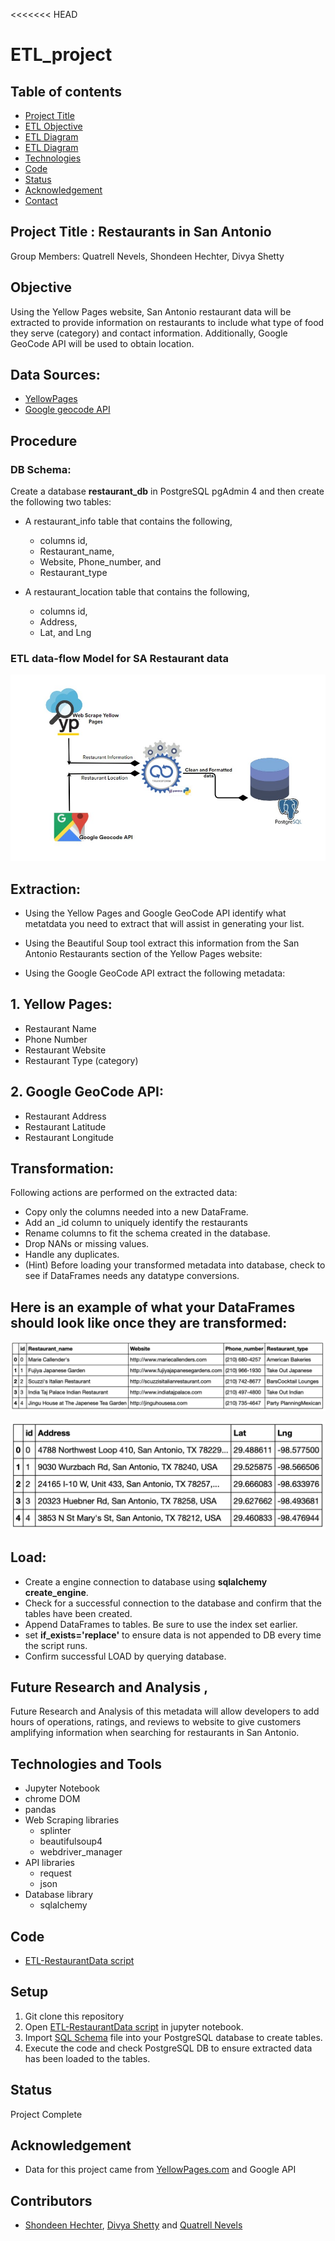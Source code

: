 <<<<<<< HEAD
# ETL_project


## Table of contents
* [Project Title ](#project-title)
* [ETL Objective](#etl-objective)
* [ETL Diagram](#etl-diagram)
* [ETL Diagram](#etl-diagram)
* [Technologies](#technologies)
* [Code](#code)
* [Status](#status)
* [Acknowledgement ](#acknowledgement )
* [Contact](#contact)



## Project Title : Restaurants in San Antonio

Group Members: Quatrell Nevels, Shondeen Hechter, Divya Shetty


## Objective

Using the Yellow Pages website, San Antonio restaurant data will be extracted to provide information on restaurants to include what type of food they serve (category) and contact information. Additionally, Google GeoCode API will be used to obtain location.

## Data Sources:
	
- [YellowPages](https://www.yellowpages.com/search?search_terms=restaurants&geo_location_terms=San+Antonio%2C+TX)
- [Google geocode API](https://maps.googleapis.com/maps/api/geocode/json)



## Procedure
### DB Schema:
Create a database __restaurant_db__ in PostgreSQL pgAdmin 4 and then create the following two tables:

- A restaurant_info table that contains the following,
	*  columns id, 
	* Restaurant_name, 
	* Website, Phone_number, and 
	* Restaurant_type

- A restaurant_location table that contains the following,
	* columns id, 
	* Address, 
	* Lat, and Lng


### ETL data-flow Model for SA Restaurant data
![ETL data flow model](./Images/ETL-diagram.jpg)
 
## Extraction:

* Using the Yellow Pages and Google GeoCode API identify what metatdata you need to extract that will assist in generating your list.

* Using the Beautiful Soup tool extract this information from the San Antonio Restaurants section of the Yellow Pages website:

* Using the Google GeoCode API extract the following metadata:

## 1. Yellow Pages:
* Restaurant Name
* Phone Number
* Restaurant Website
* Restaurant Type (category)

## 2. Google GeoCode API:
* Restaurant Address
* Restaurant Latitude
* Restaurant Longitude


## Transformation: 
Following actions are performed on the extracted data:

* Copy only the columns needed into a new DataFrame.
* Add an _id column to uniquely identify the restaurants
* Rename columns to fit the schema created in the database.
* Drop NANs or missing values.
* Handle any duplicates.
* (Hint) Before loading your transformed metadata into database, check to see if DataFrames needs any datatype conversions.

## Here is an example of what your DataFrames should look like once they are transformed:

![Restaurant Info](./Images/Restaurant_Info_Columns.png)

![Restaurant Location](./Images/Restaurant_Location_Columns.png)

## Load:

* Create a engine connection to database using __sqlalchemy create_engine__.
* Check for a successful connection to the database and confirm that the tables have been created.
* Append DataFrames to tables. Be sure to use the index set earlier.
* set __if_exists='replace'__ to ensure data is not appended to DB every time the script runs.
* Confirm successful LOAD by querying database.


## Future Research and Analysis , 

Future Research and Analysis of this metadata will allow developers to add hours of operations, ratings, and reviews to website to give customers amplifying information when searching for restaurants in San Antonio. 


## Technologies and Tools
* Jupyter Notebook
* chrome DOM
* pandas
* Web Scraping libraries
	* splinter
	* beautifulsoup4
	* webdriver_manager
* API libraries
	* request
	* json
* Database library
	* sqlalchemy
	
	

## Code 
- [ETL-RestaurantData script](/ETL-RestaurantData.ipynb)



## Setup
1. Git clone this repository
2. Open [ETL-RestaurantData script](/ETL-RestaurantData.ipynb) in jupyter notebook.
3. Import [SQL Schema](/schema.sql) file into your PostgreSQL database to create tables.
4. Execute the code and check PostgreSQL DB to ensure extracted data has been loaded to the tables.


## Status
Project Complete

## Acknowledgement 
- Data for this project came from [YellowPages.com](https://www.yellowpages.com/search?search_terms=restaurants&geo_location_terms=San+Antonio%2C+TX) and Google API


## Contributors
- [Shondeen Hechter](https://github.com/shechter430), [Divya Shetty](https://github.com/divya-gh) and
[Quatrell Nevels](https://github.com/qrnevel)  



 






















